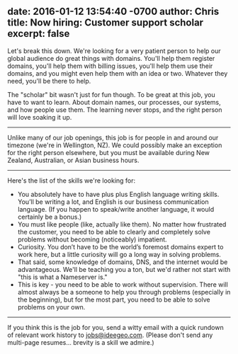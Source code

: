 date: 2016-01-12 13:54:40 -0700
author: Chris
title: Now hiring: Customer support scholar
excerpt: false
----

Let's break this down. We're looking for a very patient person to help our global audience do great things with domains. You'll help them register domains, you'll help them with billing issues, you'll help them use their domains, and you might even help them with an idea or two. Whatever they need, you'll be there to help.

The "scholar" bit wasn't just for fun though. To be great at this job, you have to want to learn. About domain names, our processes, our systems, and how people use them. The learning never stops, and the right person will love soaking it up.

***

Unlike many of our job openings, this job is for people in and around our timezone (we're in Wellington, NZ). We could possibly make an exception for the right person elsewhere, but you must be available during New Zealand, Australian, or Asian business hours.

***

Here's the list of the skills we're looking for:

+ You absolutely have to have plus plus English language writing skills. You’ll be writing a lot, and English is our business communication language. (If you happen to speak/write another language, it would certainly be a bonus.)
+ You must like people (like, actually like them). No matter how frustrated the customer, you need to be able to clearly and completely solve problems without becoming (noticeably) impatient.
+ Curiosity. You don’t have to be the world’s foremost domains expert to work here, but a little curiosity will go a long way in solving problems.
+ That said, some knowledge of domains, DNS, and the internet would be advantageous. We'll be teaching you a ton, but we'd rather not start with "this is what a Nameserver is."
+ This is key - you need to be able to work without supervision. There will almost always be a someone to help you through problems (especially in the beginning), but for the most part, you need to be able to solve problems on your own.

***

If you think this is the job for you, send a witty email with a quick rundown of relevant work history to <jobs@ideegeo.com>. (Please don't send any multi-page resumes... brevity is a skill we admire.)